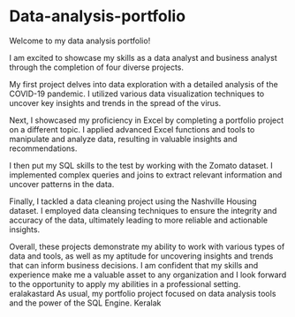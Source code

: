 # Data-analysis-portfolio
Welcome to my data analysis portfolio!

I am excited to showcase my skills as a data analyst and business analyst through the completion of four diverse projects.

My first project delves into data exploration with a detailed analysis of the COVID-19 pandemic. I utilized various data visualization techniques to uncover key insights and trends in the spread of the virus.

Next, I showcased my proficiency in Excel by completing a portfolio project on a different topic. I applied advanced Excel functions and tools to manipulate and analyze data, resulting in valuable insights and recommendations.

I then put my SQL skills to the test by working with the Zomato dataset. I implemented complex queries and joins to extract relevant information and uncover patterns in the data.

Finally, I tackled a data cleaning project using the Nashville Housing dataset. I employed data cleansing techniques to ensure the integrity and accuracy of the data, ultimately leading to more reliable and actionable insights.

Overall, these projects demonstrate my ability to work with various types of data and tools, as well as my aptitude for uncovering insights and trends that can inform business decisions. I am confident that my skills and experience make me a valuable asset to any organization and I look forward to the opportunity to apply my abilities in a professional setting.
eralakastard
As usual, my portfolio project focused on data analysis tools and the power of the SQL Engine. Keralak
